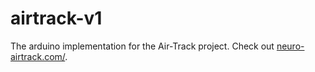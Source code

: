 # airtrack-v1
The arduino implementation for the Air-Track project. Check out [neuro-airtrack.com/](http://www.neuro-airtrack.com/).
